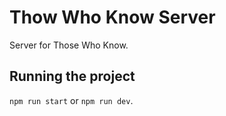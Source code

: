 # Thow Who Know Server
Server for Those Who Know.

## Running the project
`npm run start` or `npm run dev`.